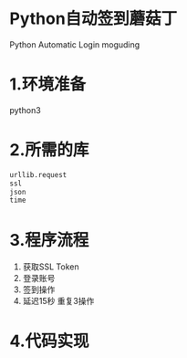 # Python自动签到蘑菇丁
Python Automatic Login moguding
# 1.环境准备
python3
# 2.所需的库
``` python
urllib.request
ssl
json
time
```

# 3.程序流程
1. 获取SSL Token
2. 登录账号
3. 签到操作
4. 延迟15秒 重复3操作

# 4.代码实现
``` python

```